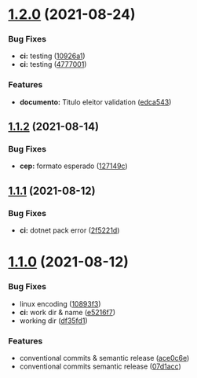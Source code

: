 # [1.2.0](https://github.com/NetDevPack/Brasil/compare/v1.1.2...v1.2.0) (2021-08-24)


### Bug Fixes

* **ci:** testing ([10926a1](https://github.com/NetDevPack/Brasil/commit/10926a1cff46733b4a45955c812b6157b22842ee))
* **ci:** testing ([4777001](https://github.com/NetDevPack/Brasil/commit/4777001d89babfd0a136ee93afc26e7948279bac))


### Features

* **documento:** Titulo eleitor validation ([edca543](https://github.com/NetDevPack/Brasil/commit/edca5439c952eac908797c17144378dd59872c27))

## [1.1.2](https://github.com/NetDevPack/Brasil/compare/v1.1.1...v1.1.2) (2021-08-14)


### Bug Fixes

* **cep:** formato esperado ([127149c](https://github.com/NetDevPack/Brasil/commit/127149c3430e5605324bc6132870e400ea4043e2))

## [1.1.1](https://github.com/NetDevPack/Brasil/compare/v1.1.0...v1.1.1) (2021-08-12)


### Bug Fixes

* **ci:** dotnet pack error ([2f5221d](https://github.com/NetDevPack/Brasil/commit/2f5221d53e20159c938592380fb51a2a06183fe4))

# [1.1.0](https://github.com/NetDevPack/Brasil/compare/v1.0.4...v1.1.0) (2021-08-12)


### Bug Fixes

* linux encoding ([10893f3](https://github.com/NetDevPack/Brasil/commit/10893f32382871449ecd2e8b8d2efbd2cd90e11e))
* **ci:** work dir & name ([e5216f7](https://github.com/NetDevPack/Brasil/commit/e5216f7f8fe37c151c323e7b267a0a322eab62cc))
* working dir ([df35fd1](https://github.com/NetDevPack/Brasil/commit/df35fd1ddda4a089bb5a38e132c9c9cee57aedc9))


### Features

* conventional commits & semantic release ([ace0c6e](https://github.com/NetDevPack/Brasil/commit/ace0c6eaaf36a29c508c464e7433a81558f3d9bd))
* conventional commits semantic release ([07d1acc](https://github.com/NetDevPack/Brasil/commit/07d1acc08ec8877ede2c1a6be5312f3f5ce2235a))
